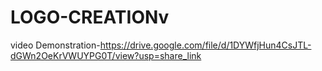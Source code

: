 # LOGO-CREATIONv
video Demonstration-https://drive.google.com/file/d/1DYWfjHun4CsJTL-dGWn2OeKrVWUYPG0T/view?usp=share_link
